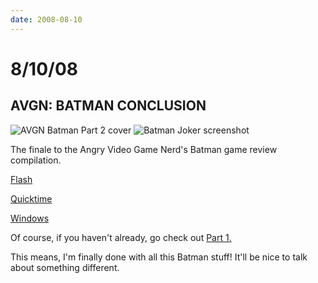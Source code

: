 ```yaml
---
date: 2008-08-10
---
```

# 8/10/08

## AVGN: BATMAN CONCLUSION

![AVGN Batman Part 2 cover](https://i.imgur.com/J5Pbe9z.jpg)
![Batman Joker screenshot](https://i.imgur.com/YP64a0F.jpg)

The finale to the Angry Video Game Nerd's Batman game review compilation.

[Flash](https://web.archive.org/web/20081217050428/http://www.gametrailers.com/player/38168.html?type=flv)

[Quicktime](https://web.archive.org/web/20081217050428/http://www.gametrailers.com/player/38168.html?type=mov)

[Windows](https://web.archive.org/web/20081217050428/http://www.gametrailers.com/player/38168.html?type=wmv)

Of course, if you haven't already, go check out [Part 1.](https://web.archive.org/web/20081217050428/http://www.gametrailers.com/player/37368.html)

This means, I'm finally done with all this Batman stuff! It'll be nice to talk about something different.